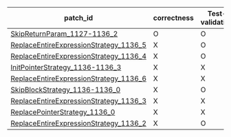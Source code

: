  | patch_id |correctness |Test-validation |NPEX-validation |
 |--- | --- | --- | --- | 
 | [SkipReturnParam_1127-1136_2](./patches/SkipReturnParam_1127-1136_2/patch.java#L1144) | O | O | O | 
 | [ReplaceEntireExpressionStrategy_1136_5](./patches/ReplaceEntireExpressionStrategy_1136_5/patch.java#L1151) | X | O | X | 
 | [ReplaceEntireExpressionStrategy_1136_4](./patches/ReplaceEntireExpressionStrategy_1136_4/patch.java#L1151) | X | O | X | 
 | [InitPointerStrategy_1136-1136_3](./patches/InitPointerStrategy_1136-1136_3/patch.java#L1152) | X | X | X | 
 | [ReplaceEntireExpressionStrategy_1136_6](./patches/ReplaceEntireExpressionStrategy_1136_6/patch.java#L1151) | X | X | X | 
 | [SkipBlockStrategy_1136-1136_0](./patches/SkipBlockStrategy_1136-1136_0/patch.java#L1151) | X | O | X | 
 | [ReplaceEntireExpressionStrategy_1136_3](./patches/ReplaceEntireExpressionStrategy_1136_3/patch.java#L1151) | X | X | X | 
 | [ReplacePointerStrategy_1136_0](./patches/ReplacePointerStrategy_1136_0/patch.java#L1151) | X | X | X | 
 | [ReplaceEntireExpressionStrategy_1136_2](./patches/ReplaceEntireExpressionStrategy_1136_2/patch.java#L1151) | X | O | X | 
